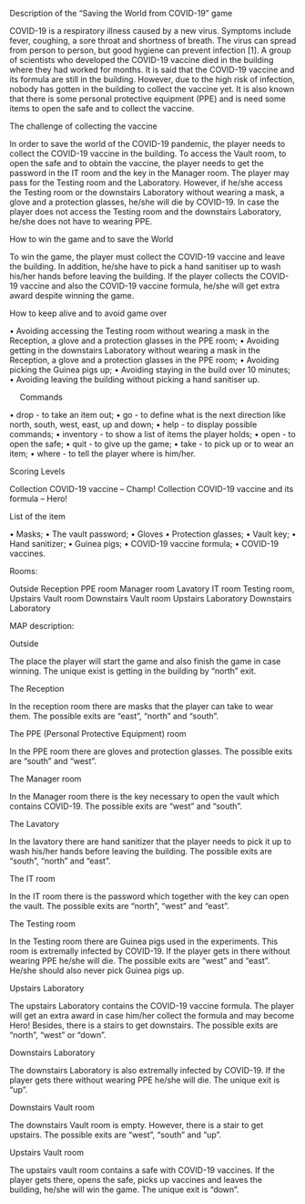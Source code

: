 Description of the “Saving the World from COVID-19” game

COVID-19 is a respiratory illness caused by a new virus. Symptoms include fever, coughing, a sore throat and shortness of breath. The virus can spread from person to person, but good hygiene can prevent infection [1]. 
A group of scientists who developed the COVID-19 vaccine died in the building where they had worked for months. It is said that the COVID-19 vaccine and its formula are still in the building. However, due to the high risk of infection, nobody has gotten in the building to collect the vaccine yet. It is also known that there is some personal protective equipment (PPE) and is need some items to open the safe and to collect the vaccine.

The challenge of collecting the vaccine

In order to save the world of the COVID-19 pandemic, the player needs to collect the COVID-19 vaccine in the building. To access the Vault room, to open the safe and to obtain the vaccine, the player needs to get the password in the IT room and the key in the Manager room. The player may pass for the Testing room and the Laboratory. However, if he/she access the Testing room or the downstairs Laboratory without wearing a mask, a glove and a protection glasses, he/she will die by COVID-19. In case the player does not access the Testing room and the downstairs Laboratory, he/she does not have to wearing PPE.

How to win the game and to save the World

To win the game, the player must collect the COVID-19 vaccine and leave the building. In addition, he/she have to pick a hand sanitiser up to wash his/her hands before leaving the building. If the player collects the COVID-19 vaccine and also the COVID-19 vaccine formula, he/she will get extra award despite winning the game.

How to keep alive and to avoid game over

•	Avoiding accessing the Testing room without wearing a mask in the Reception, a glove and a protection glasses in the PPE room;
•	Avoiding getting in the downstairs Laboratory without wearing a mask in the Reception, a glove and a protection glasses in the PPE room;
•	Avoiding picking the Guinea pigs up;
•	Avoiding staying in the build over 10 minutes;
•	Avoiding leaving the building without picking a hand sanitiser up.

 
Commands

•	drop - to take an item out;
•	go - to define what is the next direction like north, south, west, east, up and down;
•	help - to display possible commands;
•	inventory - to show a list of items the player holds;
•	open - to open the safe;
•	quit - to give up the game;
•	take - to pick up or to wear an item;
•	where - to tell the player where is him/her.

Scoring Levels

Collection COVID-19 vaccine – Champ!
Collection COVID-19 vaccine and its formula – Hero!

List of the item

•	Masks;
•	The vault password;
•	Gloves 
•	Protection glasses;
•	Vault key;
•	Hand sanitizer;
•	Guinea pigs;
•	COVID-19 vaccine formula;
•	COVID-19 vaccines.


Rooms:

Outside
Reception
PPE room
Manager room
Lavatory
IT room
Testing room,
Upstairs Vault room
Downstairs Vault room
Upstairs Laboratory
Downstairs Laboratory 



MAP description:

Outside

The place the player will start the game and also finish the game in case winning. The unique exist is getting in the building by “north” exit.

The Reception

In the reception room there are masks that the player can take to wear them. The possible exits are “east”, “north” and “south”.

The PPE (Personal Protective Equipment) room

In the PPE room there are gloves and protection glasses. The possible exits are “south” and “west”.

The Manager room

In the Manager room there is the key necessary to open the vault which contains COVID-19. The possible exits are “west” and “south”.

The Lavatory

In the lavatory there are hand sanitizer that the player needs to pick it up to wash his/her hands before leaving the building. The possible exits are “south”, “north” and “east”.

The IT room

In the IT room there is the password which together with the key can open the vault. The possible exits are “north”, “west” and “east”.

The Testing room

In the Testing room there are Guinea pigs used in the experiments. This room is extremally infected by COVID-19. If the player gets in there without wearing PPE he/she will die. The possible exits are “west” and “east”. He/she should also never pick Guinea pigs up.

Upstairs Laboratory

The upstairs Laboratory contains the COVID-19 vaccine formula. The player will get an extra award in case him/her collect the formula and may become Hero! Besides, there is a stairs to get downstairs. The possible exits are “north”, “west” or “down”.

Downstairs Laboratory

The downstairs Laboratory is also extremally infected by COVID-19. If the player gets there without wearing PPE he/she will die. The unique exit is “up”.

Downstairs Vault room

The downstairs Vault room is empty. However, there is a stair to get upstairs. The possible exits are “west”, “south” and “up”.

Upstairs Vault room

The upstairs vault room contains a safe with COVID-19 vaccines. If the player gets there, opens the safe, picks up vaccines and leaves the building, he/she will win the game. The unique exit is “down”.
